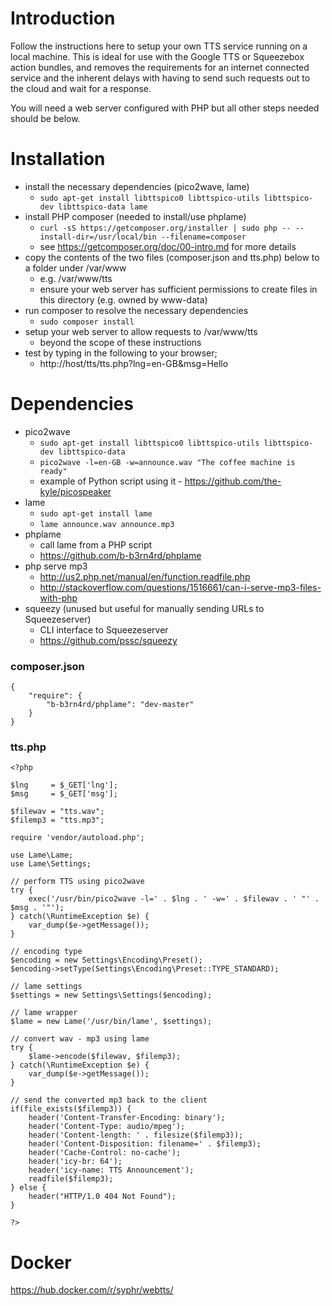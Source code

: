 # Introduction

Follow the instructions here to setup your own TTS service running on a local machine. This is ideal for use with the Google TTS or Squeezebox action bundles, and removes the requirements for an internet connected service and the inherent delays with having to send such requests out to the cloud and wait for a response.

You will need a web server configured with PHP but all other steps needed should be below.


# Installation

* install the necessary dependencies (pico2wave, lame)
  - `sudo apt-get install libttspico0 libttspico-utils libttspico-dev libttspico-data lame`
* install PHP composer (needed to install/use phplame)
  - `curl -sS https://getcomposer.org/installer | sudo php -- --install-dir=/usr/local/bin --filename=composer`
  - see https://getcomposer.org/doc/00-intro.md for more details
* copy the contents of the two files (composer.json and tts.php) below to a folder under /var/www
  - e.g. /var/www/tts
  - ensure your web server has sufficient permissions to create files in this directory (e.g. owned by www-data)
* run composer to resolve the necessary dependencies
  - `sudo composer install`
* setup your web server to allow requests to /var/www/tts
  - beyond the scope of these instructions
* test by typing in the following to your browser;
  - http://host/tts/tts.php?lng=en-GB&msg=Hello

# Dependencies

* pico2wave
  - `sudo apt-get install libttspico0 libttspico-utils libttspico-dev libttspico-data`
  - `pico2wave -l=en-GB -w=announce.wav "The coffee machine is ready"`
  - example of Python script using it - https://github.com/the-kyle/picospeaker
* lame
  - `sudo apt-get install lame`
  - `lame announce.wav announce.mp3`
* phplame
  - call lame from a PHP script
  - https://github.com/b-b3rn4rd/phplame
* php serve mp3
  - http://us2.php.net/manual/en/function.readfile.php
  - http://stackoverflow.com/questions/1516661/can-i-serve-mp3-files-with-php
* squeezy (unused but useful for manually sending URLs to Squeezeserver)
  - CLI interface to Squeezeserver
  - https://github.com/pssc/squeezy

### composer.json
```
{
    "require": {
        "b-b3rn4rd/phplame": "dev-master"
    }
}
```
### tts.php
```
<?php

$lng     = $_GET['lng'];
$msg     = $_GET['msg'];

$filewav = "tts.wav";
$filemp3 = "tts.mp3";

require 'vendor/autoload.php';

use Lame\Lame;
use Lame\Settings;

// perform TTS using pico2wave
try {
    exec('/usr/bin/pico2wave -l=' . $lng . ' -w=' . $filewav . ' "' . $msg . '"');
} catch(\RuntimeException $e) {
    var_dump($e->getMessage());
}

// encoding type
$encoding = new Settings\Encoding\Preset();
$encoding->setType(Settings\Encoding\Preset::TYPE_STANDARD);

// lame settings
$settings = new Settings\Settings($encoding);

// lame wrapper
$lame = new Lame('/usr/bin/lame', $settings);

// convert wav - mp3 using lame
try {
    $lame->encode($filewav, $filemp3);
} catch(\RuntimeException $e) {
    var_dump($e->getMessage());
}

// send the converted mp3 back to the client
if(file_exists($filemp3)) {
    header('Content-Transfer-Encoding: binary');
    header('Content-Type: audio/mpeg');
    header('Content-length: ' . filesize($filemp3));
    header('Content-Disposition: filename=' . $filemp3);
    header('Cache-Control: no-cache');
    header('icy-br: 64');
    header('icy-name: TTS Announcement');
    readfile($filemp3);
} else {
    header("HTTP/1.0 404 Not Found");
}

?>
```

# Docker
https://hub.docker.com/r/syphr/webtts/
